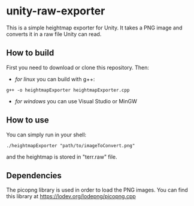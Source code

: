 # unity-raw-exporter
This is a simple heightmap exporter for Unity. It takes a PNG image and converts it in a raw file Unity can read.

## How to build
First you need to download or clone this repository. Then:
- *for linux* you can build with g++:
```
g++ -o heightmapExporter heightmapExporter.cpp
```
- *for windows* you can use Visual Studio or MinGW

## How to use
You can simply run in your shell:
```
./heightmapExporter "path/to/imageToConvert.png"
```
and the heightmap is stored in "terr.raw" file.

## Dependencies
The picopng library is used in order to load the PNG images. You can find this library at https://lodev.org/lodepng/picopng.cpp
